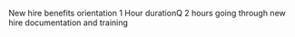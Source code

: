 New hire benefits orientation
1 Hour durationQ
2 hours going through new hire documentation and training